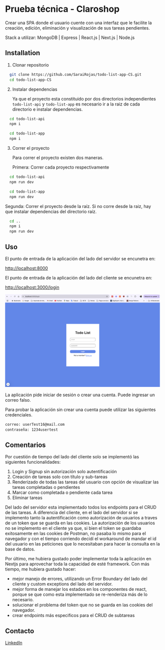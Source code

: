 # Prueba técnica - Claroshop

Crear una SPA donde el usuario cuente con una interfaz que le facilite la creación, edición, eliminación y visualización de sus tareas pendientes.

Stack a utilizar: MongoDB | Express | React.js | Next.js | Node.js

## Installation

1. Clonar repositorio

```bash
  git clone https://github.com/SaraiRojas/todo-list-app-CS.git
  cd todo-list-app-CS
```

2. Instalar dependencias

    Ya que el proyecto esta constituido por dos directorios independientes ```todo-list-api``` y ```todo-list-app``` es necesario ir a la raiz de cada directorio e instalar dependencias.

```bash
  cd todo-list-api
  npm i
```

```bash
  cd todo-list-app
  npm i
```

3. Correr el proyecto

    Para correr el proyecto existen dos maneras.

    Primera: Correr cada proyecto respectivamente

```bash
  cd todo-list-api
  npm run dev
```

```bash
  cd todo-list-app
  npm run dev
```

  Segunda: Correr el proyecto desde la raíz. Si no corre desde la raiz, hay que instalar dependencias del directorio raíz.


```bash
  cd ..
  npm i
  npm run dev
```

## Uso

El punto de entrada de la aplicación del lado del servidor se encunetra en:

[http://localhost:8000](http://localhost:8000)

El punto de entrada de la aplicación del lado del cliente se encunetra en:

[http://localhost:3000/login](http://localhost:3000/login)

![alt text](image.png)

La aplicación pide iniciar de sesión o crear una cuenta. Puede ingresar un correo falso.

Para probar la aplicación sin crear una cuenta puede utilizar las siguientes credenciales.

```bash
correo: userTest16@mail.com 
contraseña: 1234usertest
```

## Comentarios

Por cuestión de tiempo del lado del cliente solo se implementó las siguientes funcionalidades:
 1. Login y Signup sin autorización solo autentificación
 2. Creación de tareas solo con título y sub-tareas
 3. Renderizado de todas las tareas del usuario con opción de visualizar las tareas completadas o pendientes
 4. Marcar como completada o pendiente cada tarea
 5. Eliminar tareas

 Del lado del servidor esta implementado todos los endpoints para el CRUD de las tareas. A diferencia del cliente, en el lado del servidor si se implemento tanto la autentificación como autorización de usuarios a traves de un token que se guarda en las cookies. La autorización de los usuarios no se implemento en el cliente ya que, si bien el token se guardaba exitosamente en las cookies de Postman, no pasaba lo mismo para el navegador y con el tiempo corriendo decidí el workaround de mandar el id del usuario en las peticiones que lo necesitaban para hacer la consulta en la base de datos.

 Por último, me hubiera gustado poder implementar toda la aplicación en Nextjs para aprovechar toda la capacidad de esté framework. Con más tiempo, me hubiera gustado hacer:
 
 - mejor manejo de errores, utilizando un Error Boundary del lado del cliente y custom exceptions del lado del servidor.
 - mejor forma de manejar los estados en los componentes de react, porque se que como esta implementado se re-renderiza más de lo necesario.
 - solucionar el problema del token que no se guarda en las cookies del navegador.
 - crear endpoints más especificos para el CRUD de subtareas


 ## Contacto

 [LinkedIn](https://www.linkedin.com/in/sarai-rojas-sandoval/)

